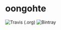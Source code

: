# oongohte

![Travis (.org)](https://img.shields.io/travis/shebdim/oongohtet)
![Bintray](https://img.shields.io/bintray/v/shebdim/otus-cpp/cmake)
